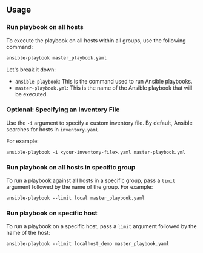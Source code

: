 ## Usage

<!-- To do playbook checkout to clone github repos, your SSH agent must be running and attached to your SSH key, as described here: /Users/mawentowski/Repos/notes/coding-notes/ssh-agent.md -->

### Run playbook on all hosts

To execute the playbook on all hosts within all groups, use the following command:

```bash
ansible-playbook master_playbook.yaml
```

Let's break it down:

- `ansible-playbook`: This is the command used to run Ansible playbooks.
- `master-playbook.yml`: This is the name of the Ansible playbook that will be executed.

### Optional: Specifying an Inventory File

Use the `-i` argument to specify a custom inventory file. By default, Ansible searches for hosts in `inventory.yaml`.

For example:

```shell
ansible-playbook -i <your-inventory-file>.yaml master-playbook.yml
```

### Run playbook on all hosts in specific group

To run a playbook against all hosts in a specific group, pass a `limit` argument followed by the name of the group. For example:

```shell
ansible-playbook --limit local master_playbook.yaml
```

### Run playbook on specific host

To run a playbook on a specific host, pass a `limit` argument followed by the name of the host:

```shell
ansible-playbook --limit localhost_demo master_playbook.yaml
```
